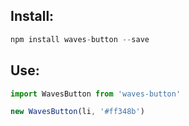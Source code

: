 ## Install:

```javascript
npm install waves-button --save
```

## Use:

```javascript
import WavesButton from 'waves-button'

new WavesButton(li, '#ff348b')
```

